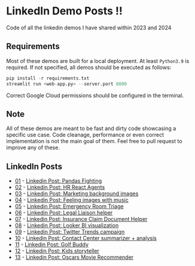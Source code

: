 # LinkedIn Demo Posts :bangbang: 
Code of all the linkedin demos I have shared within 2023 and 2024

## Requirements

Most of these demos are built for a local deployment. At least ```Python3.9``` is required. If not specified, all demos should be executed as follows:

```python
pip install -r requirements.txt
streamlit run <web-app.py> --server.port 8080
```
Correct Google Cloud permissions should be configured in the terminal.

## Note

All of these demos are meant to be fast and dirty code showcasing a specific use case. Code cleanage, performance or even correct implementation is not the main goal of them. Feel free to pull request to improve any of these.

## LinkedIn Posts

- [01]() - [Linkedin Post: Pandas Fighting](https://www.linkedin.com/posts/igngar_gemini-googlecloud-generativeai-activity-7140763241391063042-ZJ2f?utm_source=share&utm_medium=member_desktop)
- [02](02-react-agents-demo-vertex/README.md) - [Linkedin Post: HR React Agents](https://www.linkedin.com/posts/igngar_gemini-palm2-llama2-activity-7141378371648741377-pTOK?utm_source=share&utm_medium=member_desktop)
- [03](03-marketing-background-image/README.md) - [Linkedin Post: Marketing background images](https://www.linkedin.com/posts/igngar_genai-imagen-palm2-activity-7142506287753342976-c-NO?utm_source=share&utm_medium=member_desktop)
- [04](04-gemini-blind-feeling-demo/README.md) - [Linkedin Post: Feeling images with music](https://www.linkedin.com/posts/igngar_generativeai-genai-gemini-activity-7147993482320678913-AIo-?utm_source=share&utm_medium=member_desktop)
- [05](05-er-triage-medpalm-demo/README.md) - [Linkedin Post: Emergency Room Triage](https://www.linkedin.com/posts/igngar_generativeai-generativeai-googlecloud-activity-7150478842384523264-dWkW?utm_source=share&utm_medium=member_desktop)
- [06](06-legal-liaison-langchain-demo/README.md) - [Linkedin Post: Legal Liaison helper](https://www.linkedin.com/posts/igngar_generativeai-documentai-googlecloud-activity-7153068425311891456-IGPO?utm_source=share&utm_medium=member_desktop)
- [07](07-insurance-gemini-crafter-demo/README.md) - [Linkedin Post: Insurance Claim Document Helper](https://www.linkedin.com/feed/update/urn:li:activity:7155620210174001152/)
- [08](08-looker-genai-demo/README.md) - [Linkedin Post: Looker BI visualization](https://www.linkedin.com/posts/igngar_oneweekoneusecase-generativeai-googlecloud-activity-7158156917750538240-IBkU/?utm_source=share&utm_medium=member_desktop)
- [09](09-twitter-trends-campaign-demo/README.md) - [Linkedin Post: Twitter Trends campaign](https://www.linkedin.com/feed/update/urn:li:activity:7160686092998828033/)
- [10](10-contact-center-genai-enhancer/README.md) - [Linkedin Post: Contact Center summarizer + analysis]()
- [11](11-golf-buddy/README.md) - [Linkedin Post: Golf Buddy]()
- [12](12-kids-storyteller/README.md) - [Linkedin Post: Kids storyteller]()
- [13](13-oscar-movie-recommender/README.md) - [Linkedin Post: Oscars Movie Recommender]()
